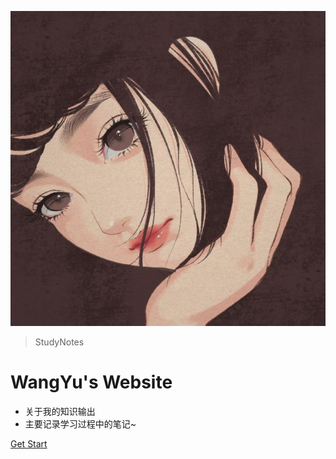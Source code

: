 ![logo](wyy.jpg ':size=30%')


> StudyNotes

<h1 color="Bule">WangYu's Website</h1>

- 关于我的知识输出
- 主要记录学习过程中的笔记~



[Get Start](/start/)
